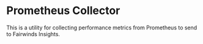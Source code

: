 # Prometheus Collector

This is a utility for collecting performance metrics from Prometheus to send to Fairwinds Insights.
